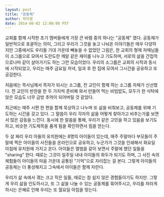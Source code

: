 ```yaml
---
layout: post
title: "공동체"
author: 박미영
date: 2014-06-02 12:00:00 PST
---
```

교회를 함께 시작한 초기 멤버들에게 가장 큰 바램 중의 하나는 "공동체" 였다. 공동체가 일반적으로 포괄하는 의미, 그리고 우리가 그것을 놓고 나눠온 이야기들은 매우 다양하지만 그중에서도 우리들 기대 가운데 빼놓을 수 없었던 그림은, 한 교회의 형제 자매님들이 소그룹으로 모여서 도란도란 깨알 같은 재미를 나누고 기도하며, 서로의 삶을 간접적으로나마 같이 살아가기도 하는 그런 모습이었다. 우리의 소그룹은 교회의 시작과 동시에 시작되었고, 우리는 매주 금요일 저녁, 일과 후 한 집에 모여서 그시간을 공유하고 또 공감한다.

처음에는 목사님께서 목자가 되시는 소그룹, 전 교인이 함께 하는 소그룹 자체가 신선했다. 전 교인이 반찬을 한 두 가지씩 준비해 와서 만들어 먹는 비빔밥도, 모두가 한 식탁에 앉은 모습도 너무 금방 추억이 되어버릴 것 같았다.

최근에는 매주 시편 한 편을 함께 묵상하고 나누며 또 삶을 비춰보고, 공동체를 위해 기도하는 시간을 갖고 있다. 그 말씀이 우리 각자의 삶을 어떻게 찾아가고 비추는가를 보면서 많은 감동을 느낀다. 동시에 한 말씀을 통해, 우리가 같은 고민을 하고 있음을 보기도 하고, 비슷한 기도제목을 품게 됨을 확인하면서 힘을 얻는다.

두 살 짜리 우리 아들의 유치원에는 8명의 아이들이 있는데, 매주 주말마다 부모들이 주말에 찍은 아이들의 사진들을 온라인으로 공유하고, 누군가가 그것을 인쇄해서 화요일 아침에 유치원에 가지고 온다. 아이들은 앨범을 같이 보면서 주말에 했던 일들을 "sharing" 한다. 때로는 그것이 일주일 내내 아이들의 화두가 되기도 하며, 그 사진 속의 체험들이 아이들의 마음 가운데 공통된 "기억"으로 자리잡는 걸 본다. 그렇게 아이들의 공동체는 더 풍성해지고 그속에서 아이들은 함께 자란다.

우리가 삶 속에서 겪는 크고 작은 일들, 때로는 참 쉽지 않은 경험들이기도 하지만. 그렇게 우리 삶을 인도하시고, 또 그 삶을 나눌 수 있는 공동체를 묶어주시고, 우리를 자라게 하시는 은혜로 인해 우리는 또 월요일 아침을 맞는다.
